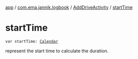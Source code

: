 [app](../../index.md) / [com.ema.jannik.logbook](../index.md) / [AddDriveActivity](index.md) / [startTime](./start-time.md)

# startTime

`var startTime: `[`Calendar`](https://developer.android.com/reference/java/util/Calendar.html)

represent the start time to calculate the duration.

